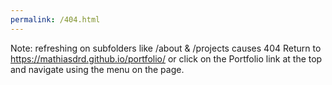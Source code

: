 ```yaml
---
permalink: /404.html
---
```


Note: refreshing on subfolders like /about & /projects causes 404
Return to https://mathiasdrd.github.io/portfolio/  or click on the Portfolio link at the top and navigate using the menu on the page.
